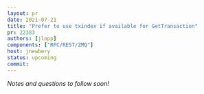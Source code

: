 ```yaml
---
layout: pr
date: 2021-07-21
title: "Prefer to use txindex if available for GetTransaction"
pr: 22383
authors: [jlopp]
components: ["RPC/REST/ZMQ"]
host: jnewbery
status: upcoming
commit: 
---
```


_Notes and questions to follow soon!_

<!-- TODO: Before meeting, add notes and questions

## Notes

## Questions

1. Did you review the PR? [Concept ACK, approach ACK, tested ACK, or NACK](https://github.com/bitcoin/bitcoin/blob/master/CONTRIBUTING.md#peer-review)?
-->

<!-- TODO: After meeting, uncomment and add meeting log between the irc tags
## Meeting Log
{% irc %}
{% endirc %}
-->

